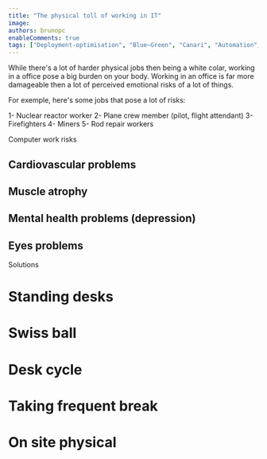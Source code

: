 ```yaml
---
title: "The physical toll of working in IT"
image: 
authors: brunopc
enableComments: true
tags: ["Deployment-optimisation", "Blue–Green", "Canari", "Automation", "DevOps"]
---
```


While there's a lot of harder physical jobs then being a white colar, working in a office pose a big burden on your body. Working in an office is far more damageable then a lot of perceived emotional risks of a lot of things. 

For exemple, here's some jobs that pose a lot of risks:

1- Nuclear reactor worker
2- Plane crew member (pilot, flight attendant)
3- Firefighters
4- Miners
5- Rod repair workers

Computer work risks

## Cardiovascular problems

## Muscle atrophy

## Mental health problems (depression)

## Eyes problems

Solutions

# Standing desks

# Swiss ball

# Desk cycle

# Taking frequent break

# On site physical 

